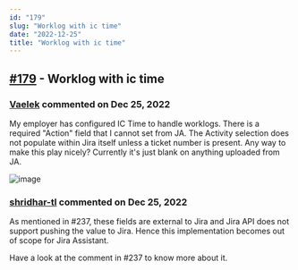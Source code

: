 ```yaml
---
id: "179"
slug: "Worklog with ic time"
date: "2022-12-25"
title: "Worklog with ic time"
---
```



## [#179](https://github.com/shridhar-tl/jira-assistant/issues/179) - Worklog with ic time

### [Vaelek](https://github.com/Vaelek) commented on Dec 25, 2022

My employer has configured IC Time to handle worklogs. There is a required "Action" field that I cannot set from JA. The Activity selection does not populate within Jira itself unless a ticket number is present. Any way to make this play nicely? Currently it's just blank on anything uploaded from JA.

![image](https://user-images.githubusercontent.com/293765/103443216-82ae6b80-4c22-11eb-8d2e-50b04d51f591.png)


### [shridhar-tl](https://github.com/shridhar-tl) commented on Dec 25, 2022

As mentioned in #237, these fields are external to Jira and Jira API does not support pushing the value to Jira. Hence this implementation becomes out of scope for Jira Assistant.

Have a look at the comment in #237 to know more about it.
